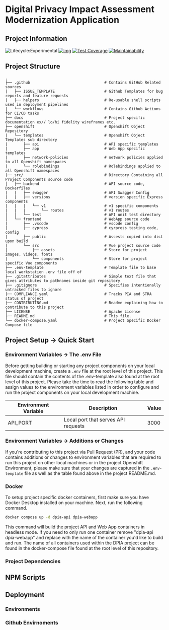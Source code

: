 # Digital Privacy Impact Assessment Modernization Application

## Project Information
![Lifecycle:Experimental](https://img.shields.io/badge/Lifecycle-Experimental-339999) [![img](https://img.shields.io/badge/Chat-on%20RocketChat-%230f95d0.svg)](https://chat.developer.gov.bc.ca/group/cirmo-dpia) [![Test Coverage](https://api.codeclimate.com/v1/badges/93a4d760a14d759fff9c/test_coverage)](https://codeclimate.com/github/bcgov/cirmo-dpia/test_coverage) [![Maintainability](https://api.codeclimate.com/v1/badges/93a4d760a14d759fff9c/maintainability)](https://codeclimate.com/github/bcgov/cirmo-dpia/maintainability)

## Project Structure

    .
    ├── .github                                 # Contains GitHub Related sources
    |   ├── ISSUE_TEMPLATE                      # Github Templates for bug reports and feature requests
    |   ├── helpers                             # Re-usable shell scripts used in deployment pipelines
    |   └── workflows                           # Contains Github Actions for CI/CD tasks
    ├── docs                                    # Project specific documentation ex// lo/hi fidelity wireframes etc.
    ├── openshift                               # Openshift Object Repository
    |   └── templates                           # Openshift Object Templates sub directory
    |       ├── api                             # API specific templates
    |       ├── app                             # Web App specific templates
    |       ├── network-policies                # network policies applied to all Openshift namespaces
    |       └── rolebindings                    # Rolebindings applied to all Openshift namespaces
    ├── src/                                    # Directory Containing all Project Components source code
    │   ├── backend                             # API source code, Dockerfiles
    |   |   ├── swagger                         # API Swagger Config
    |   |   ├── versions                        # version specific Express components
    |   |   |   └── v1                          # v1 specific components
    |   |   |       └── routes                  # v1 routes
    │   │   └── test                            # API unit test directory  
    │   └── frontend                            # WebApp source code
    |       ├── .vscode                         # vscode config
    |       ├── cypress                         # cyrpress testing code, config
    |       ├── public                          # Assests copied into dist upon build
    |       └── src                             # Vue project source code
    |           ├── assets                      # Store for project images, videos, fonts
    |           └── components                  # Store for project specific Vue components
    ├── .env-template                           # Template file to base local workstation .env file off of
    ├── .gitattributes                          # Simple text file that gives attributes to pathnames inside git repository
    ├── .gitignore                              # Specifies intentionally untracked files to ignore
    ├── COMPLIANCE.yaml                         # Tracks PIA and STRA status of project
    ├── CONTRIBUTING.md                         # Readme explaining how to contribute to this project
    ├── LICENSE                                 # Apache License
    ├── README.md                               # This file.    
    └── docker-compose.yaml                     # Project Specific Docker Compose file

## Project Setup -> Quick Start

### Environment Variables -> The .env File

Before getting building or starting any project components on your local development machine, create a ```.env``` file at the root level of this project.
This file should contain the contents of the .env-template also found at the root level of this project. Please take the time to read the following table
and assign values to the environment variables listed in order to configure and run the project components on your local development machine.

| Environment Variable      | Description                                   | Value                                                 |
|---------------------------|-----------------------------------------------|-------------------------------------------------------|
| API_PORT                  | Local port that serves API requests           | 3000                                                  |

### Environment Variables -> Additions or Changes

If you're contributing to this project via Pull Request (PR), and your code contains additions or changes to environment variables that are required to
run this project on other local machines or in the project Openshift Environment, please make sure that your changes are captured in the ```.env-template```
file as well as the table found above in the project README.md.

### Docker

To setup project specific docker containers, first make sure you have Docker Desktop installed on your machine. Next, run the following command.

```bash
docker compose up -d dpia-api dpia-webapp
```
This command will build the project API and Web App containers in headless mode. If you need to only run one container remove "dpia-api dpia-webapp" and replace with
the name of the container you'd like to build and run. The name of all containers used within the DPIA project can be found in the docker-compose file found at the
root level of this repository.

### Project Dependencies

## NPM Scripts

## Deployment

### Environments

### Github Envirnoments
